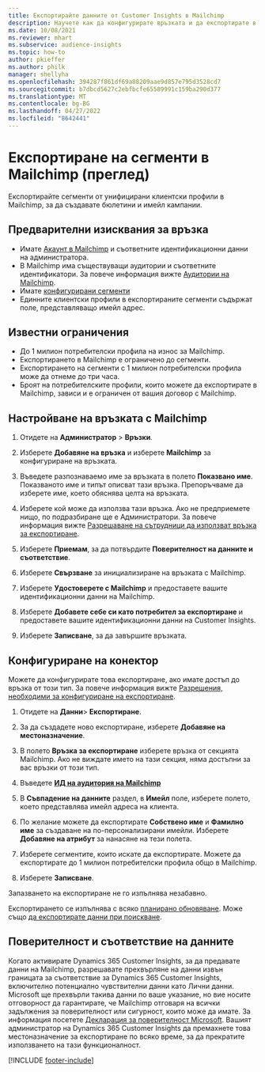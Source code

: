 ```yaml
---
title: Експортирайте данните от Customer Insights в Mailchimp
description: Научете как да конфигурирате връзката и да експортирате в Mailchimp.
ms.date: 10/08/2021
ms.reviewer: mhart
ms.subservice: audience-insights
ms.topic: how-to
author: pkieffer
ms.author: philk
manager: shellyha
ms.openlocfilehash: 394287f861df69a88209aae9d857e795d3528cd7
ms.sourcegitcommit: b7dbcd5627c2ebfbcfe65589991c159ba290d377
ms.translationtype: MT
ms.contentlocale: bg-BG
ms.lasthandoff: 04/27/2022
ms.locfileid: "8642441"
---
```

# <a name="export-segments-to-mailchimp-preview"></a>Експортиране на сегменти в Mailchimp (преглед)

Експортирайте сегменти от унифицирани клиентски профили в Mailchimp, за да създавате бюлетини и имейл кампании.

## <a name="prerequisites-for-connection"></a>Предварителни изисквания за връзка

-   Имате [Акаунт в Mailchimp](https://mailchimp.com/) и съответните идентификационни данни на администратора.
-   В Mailchimp има съществуващи аудитории и съответните идентификатори. За повече информация вижте [Аудитории на Mailchimp](https://mailchimp.com/help/create-audience/).
-   Имате [конфигурирани сегменти](segments.md)
-   Единните клиентски профили в експортираните сегменти съдържат поле, представляващо имейл адрес.

## <a name="known-limitations"></a>Известни ограничения

- До 1 милион потребителски профила на износ за Mailchimp.
- Експортирането в Mailchimp е ограничено до сегменти.
- Експортирането на сегменти с 1 милион потребителски профила може да отнеме до три часа. 
- Броят на потребителските профили, които можете да експортирате в Mailchimp, зависи и е ограничен от вашия договор с Mailchimp.

## <a name="set-up-connection-to-mailchimp"></a>Настройване на връзката с Mailchimp

1. Отидете на **Администратор** > **Връзки**.

1. Изберете **Добавяне на връзка** и изберете **Mailchimp** за конфигуриране на връзката.

1. Въведете разпознаваемо име за връзката в полето **Показвано име**. Показваното име и типът описват тази връзка. Препоръчваме да изберете име, което обяснява целта на връзката.

1. Изберете кой може да използва тази връзка. Ако не предприемете нищо, по подразбиране ще е Администратори. За повече информация вижте [Разрешаване на сътрудници да използват връзка за експортиране](connections.md#allow-contributors-to-use-a-connection-for-exports).

1. Изберете **Приемам**, за да потвърдите **Поверителност на данните и съответствие**.

1. Изберете **Свързване** за инициализиране на връзката с Mailchimp.

1. Изберете **Удостоверете с Mailchimp** и предоставете вашите идентификационни данни на Mailchimp.

1. Изберете **Добавете себе си като потребител за експортиране** и предоставете вашите идентификационни данни на Customer Insights.

1. Изберете **Записване**, за да завършите връзката. 

## <a name="configure-the-connector"></a>Конфигуриране на конектор

Можете да конфигурирате това експортиране, ако имате достъп до връзка от този тип. За повече информация вижте [Разрешения, необходими за конфигуриране на експортиране](export-destinations.md#set-up-a-new-export).

1. Отидете на **Данни**> **Експортиране**.

1. За да създадете ново експортиране, изберете **Добавяне на местоназначение**.

1. В полето **Връзка за експортиране** изберете връзка от секцията Mailchimp. Ако не виждате името на тази секция, няма достъпни за вас връзки от този тип.

1. Въведете **[ИД на аудитория на Mailchimp](https://mailchimp.com/help/find-audience-id/)**

1. В **Съвпадение на данните** раздел, в **Имейл** поле, изберете полето, което представлява имейл адреса на клиента. 

1. По желание можете да експортирате **Собствено име** и **Фамилно име** за създаване на по-персонализирани имейли. Изберете **Добавяне на атрибут** за нанасяне на тези полета.

1. Изберете сегментите, които искате да експортирате. Можете да експортирате до 1 милион потребителски профила общо в Mailchimp.

1. Изберете **Записване**.

Запазването на експортиране не го изпълнява незабавно.

Експортирането се изпълнява с всяко [планирано обновяване](system.md#schedule-tab). Може също [да експортирате данни при поискване](export-destinations.md#run-exports-on-demand). 

## <a name="data-privacy-and-compliance"></a>Поверителност и съответствие на данните

Когато активирате Dynamics 365 Customer Insights, за да предавате данни на Mailchimp, разрешавате прехвърляне на данни извън границата за съответствие за Dynamics 365 Customer Insights, включително потенциално чувствителни данни като Лични данни. Microsoft ще прехвърли такива данни по ваше указание, но вие носите отговорност да гарантирате, че Mailchimp отговаря на всички задължения за поверителност или сигурност, които може да имате. За информация посетете [Декларация за поверителност Microsoft](https://go.microsoft.com/fwlink/?linkid=396732).
Вашият администратор на Dynamics 365 Customer Insights да премахнете това местоназначение за експортиране по всяко време, за да прекратите използването на тази функционалност.

[!INCLUDE [footer-include](includes/footer-banner.md)]
